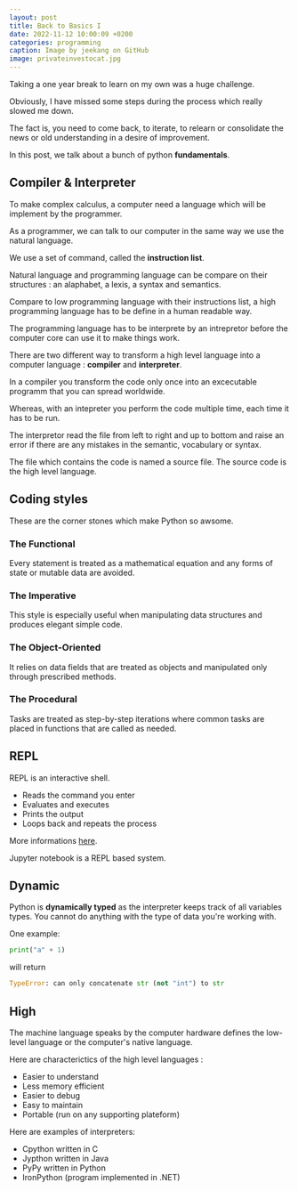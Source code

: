 ```yaml
---
layout: post
title: Back to Basics I
date: 2022-11-12 10:00:09 +0200
categories: programming
caption: Image by jeekang on GitHub 
image: privateinvestocat.jpg
---
```

Taking a one year break to learn on my own was a huge challenge.

Obviously, I have missed some steps during the process which really slowed me down.

The fact is, you need to come back, to iterate, to relearn or consolidate the news or old understanding in a desire of improvement.

In this post, we talk about a bunch of python **fundamentals**.

## Compiler & Interpreter

To make complex calculus, a computer need a language which will be implement by the programmer.

As a programmer, we can talk to our computer in the same way we use the natural language.

We use a set of command, called the **instruction list**.

Natural language and programming language can be compare on their structures : an alaphabet, a lexis, a syntax and semantics.

Compare to low programming language with their instructions list, a high programming language has to be define in a human readable way.

The programming language has to be interprete by an intrepretor before the computer core can use it to make things work.

There are two different way to transform a high level language into a computer language : **compiler** and **interpreter**.

In a compiler you transform the code only once into an excecutable programm that you can spread worldwide.

Whereas, with an intepreter you perform the code multiple time, each time it has to be run.

The interpretor read the file from left to right and up to bottom and raise an error if there are any mistakes in the semantic, vocabulary or syntax.

The file which contains the code is named a source file.
The source code is the high level language.

## Coding styles

These are the corner stones which make Python so awsome.

### The Functional

Every statement is treated as a mathematical equation and any forms of state or mutable data are avoided.

### The Imperative

This style is especially useful when manipulating data structures and produces elegant simple code.

### The Object-Oriented

It relies on data fields that are treated as objects and manipulated only through prescribed methods.

### The Procedural

Tasks are treated as step-by-step iterations where common tasks are placed in functions that are called as needed.

## REPL

REPL is an interactive shell.

+ Reads the command you enter
+ Evaluates and executes
+ Prints the output
+ Loops back and repeats the process

More informations [here](https://realpython.com/interacting-with-python/).

Jupyter notebook is a REPL based system.

## Dynamic

Python is **dynamically typed** as the interpreter keeps track of all variables types.
You cannot do anything with the type of data you're working with.

One example:

```py
print("a" + 1)
```

will return

```py
TypeError: can only concatenate str (not "int") to str
```

## High

The machine language speaks by the computer hardware defines the low-level language or the computer's native language.

Here are characterictics of the high level languages :

+ Easier to understand
+ Less memory efficient
+ Easier to debug
+ Easy to maintain
+ Portable (run on any supporting plateform)

Here are examples of interpreters:

+ Cpython written in C
+ Jypthon written in Java
+ PyPy written in Python
+ IronPython (program implemented in .NET)
